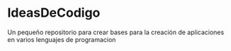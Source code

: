 # IdeasDeCodigo
Un pequeño repositorio para crear bases para la creación de aplicaciones en varios lenguajes de programacion
